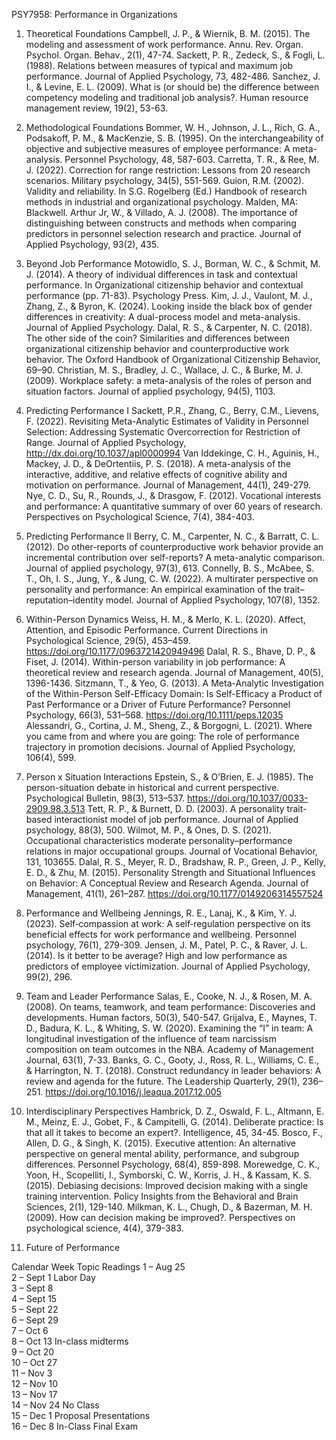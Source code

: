 PSY7958: Performance in Organizations
1.	Theoretical Foundations
Campbell, J. P., & Wiernik, B. M. (2015). The modeling and assessment of work performance. Annu. Rev. Organ. Psychol. Organ. Behav., 2(1), 47-74.
Sackett, P. R., Zedeck, S., & Fogli, L. (1988). Relations between measures of typical and maximum job performance. Journal of Applied Psychology, 73, 482-486.
Sanchez, J. I., & Levine, E. L. (2009). What is (or should be) the difference between competency modeling and traditional job analysis?. Human resource management review, 19(2), 53-63.
2.	Methodological Foundations
Bommer, W. H., Johnson, J. L., Rich, G. A., Podsakoff, P. M., & MacKenzie, S. B. (1995). On the interchangeability of objective and subjective measures of employee performance: A meta-analysis. Personnel Psychology, 48, 587-603.
Carretta, T. R., & Ree, M. J. (2022). Correction for range restriction: Lessons from 20 research scenarios. Military psychology, 34(5), 551-569.
Guion, R.M. (2002). Validity and reliability. In S.G. Rogelberg (Ed.) Handbook of research methods in industrial and organizational psychology. Malden, MA: Blackwell.
Arthur Jr, W., & Villado, A. J. (2008). The importance of distinguishing between constructs and methods when comparing predictors in personnel selection research and practice. Journal of Applied Psychology, 93(2), 435.
3.	Beyond Job Performance
Motowidlo, S. J., Borman, W. C., & Schmit, M. J. (2014). A theory of individual differences in task and contextual performance. In Organizational citizenship behavior and contextual performance (pp. 71-83). Psychology Press.
Kim, J. J., Vaulont, M. J., Zhang, Z., & Byron, K. (2024). Looking inside the black box of gender differences in creativity: A dual-process model and meta-analysis. Journal of Applied Psychology.
Dalal, R. S., & Carpenter, N. C. (2018). The other side of the coin? Similarities and differences between organizational citizenship behavior and counterproductive work behavior. The Oxford Handbook of Organizational Citizenship Behavior, 69–90.
Christian, M. S., Bradley, J. C., Wallace, J. C., & Burke, M. J. (2009). Workplace safety: a meta-analysis of the roles of person and situation factors. Journal of applied psychology, 94(5), 1103.

4.	Predicting Performance I
Sackett, P.R., Zhang, C., Berry, C.M., Lievens, F. (2022). Revisiting Meta-Analytic Estimates of Validity in Personnel Selection: Addressing Systematic Overcorrection for Restriction of Range. Journal of Applied Psychology, http://dx.doi.org/10.1037/apl0000994
Van Iddekinge, C. H., Aguinis, H., Mackey, J. D., & DeOrtentiis, P. S. (2018). A meta-analysis of the interactive, additive, and relative effects of cognitive ability and motivation on performance. Journal of Management, 44(1), 249-279.
Nye, C. D., Su, R., Rounds, J., & Drasgow, F. (2012). Vocational interests and performance: A quantitative summary of over 60 years of research. Perspectives on Psychological Science, 7(4), 384-403.
5.	Predicting Performance II
Berry, C. M., Carpenter, N. C., & Barratt, C. L. (2012). Do other-reports of counterproductive work behavior provide an incremental contribution over self-reports? A meta-analytic comparison. Journal of applied psychology, 97(3), 613.
Connelly, B. S., McAbee, S. T., Oh, I. S., Jung, Y., & Jung, C. W. (2022). A multirater perspective on personality and performance: An empirical examination of the trait–reputation–identity model. Journal of Applied Psychology, 107(8), 1352.
6.	Within-Person Dynamics
Weiss, H. M., & Merlo, K. L. (2020). Affect, Attention, and Episodic Performance. Current Directions in Psychological Science, 29(5), 453–459. https://doi.org/10.1177/0963721420949496
Dalal, R. S., Bhave, D. P., & Fiset, J. (2014). Within-person variability in job performance: A theoretical review and research agenda. Journal of Management, 40(5), 1396-1436.
Sitzmann, T., & Yeo, G. (2013). A Meta-Analytic Investigation of the Within-Person Self-Efficacy Domain: Is Self-Efficacy a Product of Past Performance or a Driver of Future Performance? Personnel Psychology, 66(3), 531–568. https://doi.org/10.1111/peps.12035
Alessandri, G., Cortina, J. M., Sheng, Z., & Borgogni, L. (2021). Where you came from and where you are going: The role of performance trajectory in promotion decisions. Journal of Applied Psychology, 106(4), 599.
7.	Person x Situation Interactions
Epstein, S., & O’Brien, E. J. (1985). The person-situation debate in historical and current perspective. Psychological Bulletin, 98(3), 513–537. https://doi.org/10.1037/0033-2909.98.3.513
Tett, R. P., & Burnett, D. D. (2003). A personality trait-based interactionist model of job performance. Journal of Applied psychology, 88(3), 500.
Wilmot, M. P., & Ones, D. S. (2021). Occupational characteristics moderate personality–performance relations in major occupational groups. Journal of Vocational Behavior, 131, 103655.
Dalal, R. S., Meyer, R. D., Bradshaw, R. P., Green, J. P., Kelly, E. D., & Zhu, M. (2015). Personality Strength and Situational Influences on Behavior: A Conceptual Review and Research Agenda. Journal of Management, 41(1), 261–287. https://doi.org/10.1177/0149206314557524
8.	Performance and Wellbeing
Jennings, R. E., Lanaj, K., & Kim, Y. J. (2023). Self‐compassion at work: A self‐regulation perspective on its beneficial effects for work performance and wellbeing. Personnel psychology, 76(1), 279-309.
Jensen, J. M., Patel, P. C., & Raver, J. L. (2014). Is it better to be average? High and low performance as predictors of employee victimization. Journal of Applied Psychology, 99(2), 296.
9.	Team and Leader Performance
Salas, E., Cooke, N. J., & Rosen, M. A. (2008). On teams, teamwork, and team performance: Discoveries and developments. Human factors, 50(3), 540-547.
Grijalva, E., Maynes, T. D., Badura, K. L., & Whiting, S. W. (2020). Examining the “I” in team: A longitudinal investigation of the influence of team narcissism composition on team outcomes in the NBA. Academy of Management Journal, 63(1), 7-33.
Banks, G. C., Gooty, J., Ross, R. L., Williams, C. E., & Harrington, N. T. (2018). Construct redundancy in leader behaviors: A review and agenda for the future. The Leadership Quarterly, 29(1), 236–251. https://doi.org/10.1016/j.leaqua.2017.12.005
10.	Interdisciplinary Perspectives
Hambrick, D. Z., Oswald, F. L., Altmann, E. M., Meinz, E. J., Gobet, F., & Campitelli, G. (2014). Deliberate practice: Is that all it takes to become an expert?. Intelligence, 45, 34-45.
Bosco, F., Allen, D. G., & Singh, K. (2015). Executive attention: An alternative perspective on general mental ability, performance, and subgroup differences. Personnel Psychology, 68(4), 859-898.
Morewedge, C. K., Yoon, H., Scopelliti, I., Symborski, C. W., Korris, J. H., & Kassam, K. S. (2015). Debiasing decisions: Improved decision making with a single training intervention. Policy Insights from the Behavioral and Brain Sciences, 2(1), 129-140.
Milkman, K. L., Chugh, D., & Bazerman, M. H. (2009). How can decision making be improved?. Perspectives on psychological science, 4(4), 379-383.
11.	Future of Performance

Calendar
Week	Topic	Readings
1 – Aug 25		
2 – Sept 1	Labor Day	
3 – Sept 8		
4 – Sept 15		
5 – Sept 22		
6 – Sept 29		
7 – Oct 6		
8 – Oct 13	In-class midterms	
9 – Oct 20		
10 – Oct 27		
11 – Nov 3		
12 – Nov 10		
13 – Nov 17		
14 – Nov 24	No Class	
15 – Dec 1	Proposal Presentations	
16 – Dec 8	In-Class Final Exam

